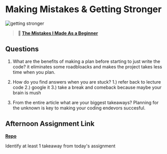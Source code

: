 # Making Mistakes & Getting Stronger

![getting stronger](https://bcw.blob.core.windows.net/public/img/lesson-images/js-bootcamp-logo.jpg)

> **📖 [The Mistakes I Made As a Beginner](https://codeworksacademy.com/fs-student-guide/resources/wk2/06-Coding-Mistakes)**

## Questions

1. What are the benefits of making a plan before starting to just write the code?
it eliminates some roadbloacks and makes the project takes less time when you plan.
2. How do you find answers when you are stuck?
1.) refer back to lecture code 2.) google it 3.) take a break and comeback because maybe your brain is mush 

3. From the entire article what are your biggest takeaways?
Planning for the unknown is key to making your coding endevors succesful. 

## Afternoon Assignment Link

**[Repo](https://github.com/EllaMarcum/superheroz.git)**

Identify at least 1 takeaway from today's assignment
